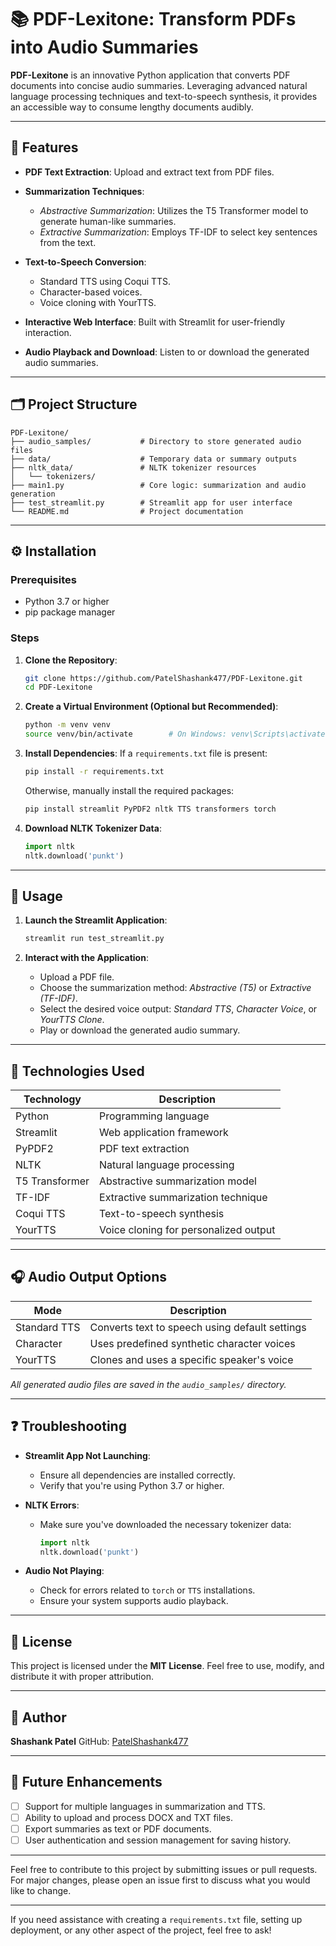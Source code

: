 # 📚 PDF-Lexitone: Transform PDFs into Audio Summaries

**PDF-Lexitone** is an innovative Python application that converts PDF documents into concise audio summaries. Leveraging advanced natural language processing techniques and text-to-speech synthesis, it provides an accessible way to consume lengthy documents audibly.

---

## 🚀 Features

* **PDF Text Extraction**: Upload and extract text from PDF files.
* **Summarization Techniques**:

  * *Abstractive Summarization*: Utilizes the T5 Transformer model to generate human-like summaries.
  * *Extractive Summarization*: Employs TF-IDF to select key sentences from the text.
* **Text-to-Speech Conversion**:

  * Standard TTS using Coqui TTS.
  * Character-based voices.
  * Voice cloning with YourTTS.
* **Interactive Web Interface**: Built with Streamlit for user-friendly interaction.
* **Audio Playback and Download**: Listen to or download the generated audio summaries.

---

## 🗂️ Project Structure

```
PDF-Lexitone/
├── audio_samples/           # Directory to store generated audio files
├── data/                    # Temporary data or summary outputs
├── nltk_data/               # NLTK tokenizer resources
│   └── tokenizers/
├── main1.py                 # Core logic: summarization and audio generation
├── test_streamlit.py        # Streamlit app for user interface
└── README.md                # Project documentation
```

---

## ⚙️ Installation

### Prerequisites

* Python 3.7 or higher
* pip package manager

### Steps

1. **Clone the Repository**:

   ```bash
   git clone https://github.com/PatelShashank477/PDF-Lexitone.git
   cd PDF-Lexitone
   ```

2. **Create a Virtual Environment (Optional but Recommended)**:

   ```bash
   python -m venv venv
   source venv/bin/activate        # On Windows: venv\Scripts\activate
   ```

3. **Install Dependencies**:
   If a `requirements.txt` file is present:

   ```bash
   pip install -r requirements.txt
   ```

   Otherwise, manually install the required packages:

   ```bash
   pip install streamlit PyPDF2 nltk TTS transformers torch
   ```

4. **Download NLTK Tokenizer Data**:

   ```python
   import nltk
   nltk.download('punkt')
   ```

---

## 🧪 Usage

1. **Launch the Streamlit Application**:

   ```bash
   streamlit run test_streamlit.py
   ```

2. **Interact with the Application**:

   * Upload a PDF file.
   * Choose the summarization method: *Abstractive (T5)* or *Extractive (TF-IDF)*.
   * Select the desired voice output: *Standard TTS*, *Character Voice*, or *YourTTS Clone*.
   * Play or download the generated audio summary.

---

## 🧠 Technologies Used

| Technology     | Description                           |
| -------------- | ------------------------------------- |
| Python         | Programming language                  |
| Streamlit      | Web application framework             |
| PyPDF2         | PDF text extraction                   |
| NLTK           | Natural language processing           |
| T5 Transformer | Abstractive summarization model       |
| TF-IDF         | Extractive summarization technique    |
| Coqui TTS      | Text-to-speech synthesis              |
| YourTTS        | Voice cloning for personalized output |

---

## 🎧 Audio Output Options

| Mode         | Description                                    |
| ------------ | ---------------------------------------------- |
| Standard TTS | Converts text to speech using default settings |
| Character    | Uses predefined synthetic character voices     |
| YourTTS      | Clones and uses a specific speaker's voice     |

*All generated audio files are saved in the `audio_samples/` directory.*

---

## ❓ Troubleshooting

* **Streamlit App Not Launching**:

  * Ensure all dependencies are installed correctly.
  * Verify that you're using Python 3.7 or higher.

* **NLTK Errors**:

  * Make sure you've downloaded the necessary tokenizer data:

    ```python
    import nltk
    nltk.download('punkt')
    ```

* **Audio Not Playing**:

  * Check for errors related to `torch` or `TTS` installations.
  * Ensure your system supports audio playback.

---

## 📄 License

This project is licensed under the **MIT License**. Feel free to use, modify, and distribute it with proper attribution.

---

## 👤 Author

**Shashank Patel**
GitHub: [PatelShashank477](https://github.com/PatelShashank477)

---

## 📌 Future Enhancements

* [ ] Support for multiple languages in summarization and TTS.
* [ ] Ability to upload and process DOCX and TXT files.
* [ ] Export summaries as text or PDF documents.
* [ ] User authentication and session management for saving history.

---

Feel free to contribute to this project by submitting issues or pull requests. For major changes, please open an issue first to discuss what you would like to change.

---

If you need assistance with creating a `requirements.txt` file, setting up deployment, or any other aspect of the project, feel free to ask!
